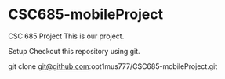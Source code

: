 # CSC685-mobileProject

CSC 685 Project
This is our project.

Setup
Checkout this repository using git.

git clone git@github.com:opt1mus777/CSC685-mobileProject.git
